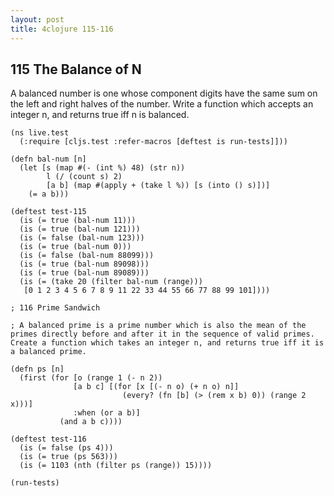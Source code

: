 ```yaml
---
layout: post
title: 4clojure 115-116
---
```


## 115 The Balance of N

A balanced number is one whose component digits have the same sum on the left and right halves of the number. Write a function which accepts an integer n, and returns true iff n is balanced.

<pre><code class="language-klipse">(ns live.test
  (:require [cljs.test :refer-macros [deftest is run-tests]]))
  
(defn bal-num [n]
  (let [s (map #(- (int %) 48) (str n))
        l (/ (count s) 2)
        [a b] (map #(apply + (take l %)) [s (into () s)])]
    (= a b)))

(deftest test-115
  (is (= true (bal-num 11)))
  (is (= true (bal-num 121)))
  (is (= false (bal-num 123)))
  (is (= true (bal-num 0)))
  (is (= false (bal-num 88099)))
  (is (= true (bal-num 89098)))
  (is (= true (bal-num 89089)))
  (is (= (take 20 (filter bal-num (range)))
   [0 1 2 3 4 5 6 7 8 9 11 22 33 44 55 66 77 88 99 101])))

; 116 Prime Sandwich

; A balanced prime is a prime number which is also the mean of the primes directly before and after it in the sequence of valid primes. Create a function which takes an integer n, and returns true iff it is a balanced prime.

(defn ps [n]
  (first (for [o (range 1 (- n 2))
              [a b c] [(for [x [(- n o) (+ n o) n]]
                         (every? (fn [b] (> (rem x b) 0)) (range 2 x)))]
              :when (or a b)]
           (and a b c))))

(deftest test-116
  (is (= false (ps 4)))
  (is (= true (ps 563)))
  (is (= 1103 (nth (filter ps (range)) 15))))

(run-tests)
</code></pre>
